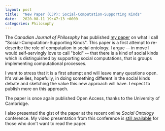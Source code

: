 ```yaml
---
layout: post
title:  "New Paper (CJP): Social-Computation-Supporting Kinds"
date:   2020-08-11 19:47:13 +0000
categories: Philosophy
---
```


The _Canadian Journal of Philosophy_ has published [my paper](http://dx.doi.org/10.1017/can.2020.33) on what I call "Social-Computation-Supporting Kinds". This paper is a first attempt to re-describe the role of computation in social ontology. I argue -- in move I would self-servingly love to call "bold" --  that there is a kind of social kinds which is distinguished by supporting social computations, that is groups implementing computational processes. 

I want to stress that it is a first attempt and will leave many questions open. It's value lies, hopefully, in doing something different in the social kinds debate and sketching the value this new approach will have. I expect to publish more on this approach.

The paper is once again published Open Access, thanks to the University of Cambridge. 

I also presented the gist of the paper at the recent online _Social Ontology_ conference. My video presentation from this conference is [still available](https://so2020.isosonline.org/conference/social-computation-supporting-kinds/) for those who don't want to read the paper.
